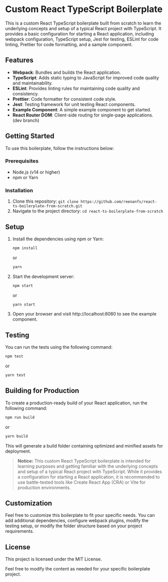 # Custom React TypeScript Boilerplate

This is a custom React TypeScript boilerplate built from scratch to learn the underlying concepts and setup of a typical React project with TypeScript. 
It provides a basic configuration for starting a React application, including webpack configuration, TypeScript setup, Jest for testing, ESLint for code linting, 
Prettier for code formatting, and a sample component. 

## Features

- **Webpack**: Bundles and builds the React application.
- **TypeScript**: Adds static typing to JavaScript for improved code quality and maintainability.
- **ESLint**: Provides linting rules for maintaining code quality and consistency.
- **Prettier**: Code formatter for consistent code style.
- **Jest**: Testing framework for unit testing React components.
- **Example Component**: A simple example component to get started.
- **React Router DOM**: Client-side routing for single-page applications. (dev branch)

## Getting Started

To use this boilerplate, follow the instructions below:

### Prerequisites

- Node.js (v14 or higher)
- npm or Yarn

### Installation

1. Clone this repository: `git clone https://github.com/reenanfs/react-ts-boilerplate-from-scratch.git`
2. Navigate to the project directory: `cd react-ts-boilerplate-from-scratch`

## Setup

1. Install the dependencies using npm or Yarn:

    ```bash
    npm install
    ```

    or

    ```bash
    yarn
    ```

2. Start the development server:

    ```bash
    npm start
    ```

    or

    ```bash
    yarn start
    ```

3. Open your browser and visit http://localhost:8080 to see the example component.

## Testing

You can run the tests using the following command:

```bash
npm test
```
or

```bash
yarn test
```

## Building for Production

To create a production-ready build of your React application, run the following command:

```bash
npm run build
```
or

```bash
yarn build
```
This will generate a build folder containing optimized and minified assets for deployment.

> **Notice:** This custom React TypeScript boilerplate is intended for learning purposes and getting familiar with the underlying concepts and setup of a typical React project with TypeScript. 
While it provides a configuration for starting a React application, it is recommended to use battle-tested tools like Create React App (CRA) or Vite for production environments.

## Customization

Feel free to customize this boilerplate to fit your specific needs. You can add additional dependencies, configure webpack plugins, modify the testing setup, or modify the folder structure based on your project requirements.

## License

This project is licensed under the MIT License.

Feel free to modify the content as needed for your specific boilerplate project.

